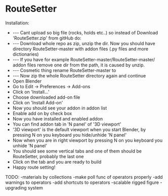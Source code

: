 # RouteSetter

Installation:
- --- Cant upload so big file (rocks, holds etc..) so instead of Download 'RouteSetter.zip' from gitHub do:
- --- Download whole repo as zip, unzip the dir. Now you should have directory RouteSetter-master with addon files (.py files and more dictionaries)
- --- If you have for example RouteSetter-master/RouteSetter-master/ addon files remove one dir from the path, it is caused by unzip.
- --- Cosmetic thing rename RouteSetter-master to 
- --- Now zip the whole RouteSetter directory again and continue
- Open Blender
- Go to Edit -> Preferences -> Add-ons
- Click on 'Install...'
- Choose downloaded add-on file 
- Click on 'Install Add-on'
- Now you should see your addon in addon list
- Enable add on by check box
- Now you have installed and enabled addon
- You can find addon tab in 'N panel' of '3D viewport'
- '3D viewport' is the default viewport when you start Blender, by pressing N on you keyboard you hide/unhide 'N panel'
- Now when you are in right viewport by pressing N on you keyboard you unhide 'N panel'
- You should see some vertical tabs and one of them should be RouteSetter, probably the last one
- Click on the tab and you are ready to build
- Happy route setting!


TODO:
-materials by collections
-make poll func of operators properly
-add warnings to operators
-add shortcuts to operators
-scalable rigged figure
-upgrading system

